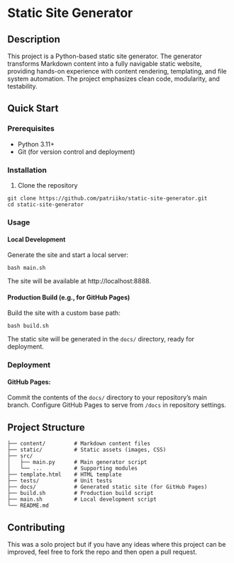# Static Site Generator

## Description

This project is a Python-based static site generator. The generator transforms Markdown content into a fully navigable static website, providing hands-on experience with content rendering, templating, and file system automation. The project emphasizes clean code, modularity, and testability.

## Quick Start

### Prerequisites

* Python 3.11+
* Git (for version control and deployment)

### Installation

1. Clone the repository

```
git clone https://github.com/patriiko/static-site-generator.git
cd static-site-generator
```


### Usage

#### Local Development

Generate the site and start a local server:

```
bash main.sh
```

The site will be available at http://localhost:8888.

#### Production Build (e.g., for GitHub Pages)

Build the site with a custom base path:

```
bash build.sh
```

The static site will be generated in the `docs/` directory, ready for deployment.



### Deployment

#### GitHub Pages:

Commit the contents of the `docs/` directory to your repository’s main branch.
Configure GitHub Pages to serve from `/docs` in repository settings.



## Project Structure

```
├── content/         # Markdown content files
├── static/          # Static assets (images, CSS)
├── src/
│   ├── main.py      # Main generator script
│   └── ...          # Supporting modules
├── template.html    # HTML template
├── tests/           # Unit tests
├── docs/            # Generated static site (for GitHub Pages)
├── build.sh         # Production build script
├── main.sh          # Local development script
└── README.md
```

## Contributing

This was a solo project but if you have any ideas where this project can be improved, feel free to fork the repo and then open a pull request.